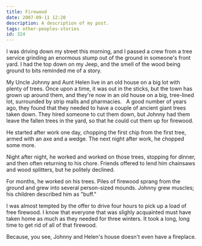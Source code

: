 ```yaml
---
title: Firewood
date: 2007-09-11 12:20
description: A description of my post.
tags: other-peoples-stories
id: 324
---
```

I was driving down my street this morning, and I passed a crew from a tree service grinding an enormous stump out of the ground in someone's front yard.  I had the top down on my Jeep, and the smell of the wood being ground to bits reminded me of a story.

My Uncle Johnny and Aunt Helen live in an old house on a big lot with plenty of trees.  Once upon a time, it was out in the sticks, but the town has grown up around them, and they're now in an old house on a big, tree-lined lot, surrounded by strip malls and pharmacies.
<span class="spanEndPreview">&nbsp;</span>
A good number of years ago, they found that they needed to have a couple of ancient giant trees taken down.  They hired someone to cut them down, but Johnny had them leave the fallen trees in the  yard, so that he could cut them up for firewood.

He started after work one day, chopping the first chip from the first tree, armed with an axe and a wedge.  The next night after work, he chopped some more.

Night after night, he worked and worked on those trees, stopping for dinner, and then often returning to his chore.  Friends offered to lend him chainsaws and wood splitters, but he politely declined.

For months, he worked on his trees.  Piles of firewood sprang from the ground and grew into several person-sized mounds.  Johnny grew muscles; his children described him as "buff."

I was almost tempted by the offer to drive four hours to pick up a load of free firewood.  I know that everyone that was slighly acquainted must have taken home as much as they needed for three winters.  It took a long, long time to get rid of all of that firewood.

Because, you see, Johnny and Helen's house doesn't even have a fireplace.